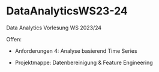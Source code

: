 # DataAnalyticsWS23-24
Data Analytics Vorlesung WS 2023/24


Offen:

- Anforderungen 4: Analyse basierend Time Series

- Projektmappe: Datenbereinigung & Feature Engineering